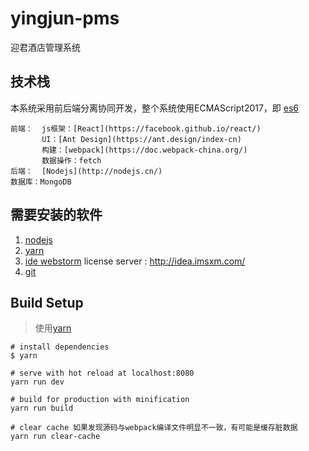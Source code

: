 # yingjun-pms
迎君酒店管理系统

## 技术栈
本系统采用前后端分离协同开发，整个系统使用ECMAScript2017，即 [es6](http://es6.ruanyifeng.com/)  
```
前端：  js框架：[React](https://facebook.github.io/react/)  
       UI：[Ant Design](https://ant.design/index-cn)  
       构建：[webpack](https://doc.webpack-china.org/)  
       数据操作：fetch  
后端：  [Nodejs](http://nodejs.cn/)  
数据库：MongoDB  
```
## 需要安装的软件
1. [nodejs](http://nodejs.cn/)
1. [yarn](https://yarnpkg.com/zh-Hans/)
1. [ide webstorm](http://www.jetbrains.com/webstorm/) license server : http://idea.imsxm.com/
1. [git](https://git-scm.com/)

## Build Setup
> 使用[yarn](https://yarnpkg.com/zh-Hans/)

```
# install dependencies
$ yarn

# serve with hot reload at localhost:8080
yarn run dev

# build for production with minification
yarn run build

# clear cache 如果发现源码与webpack编译文件明显不一致，有可能是缓存脏数据
yarn run clear-cache
```
